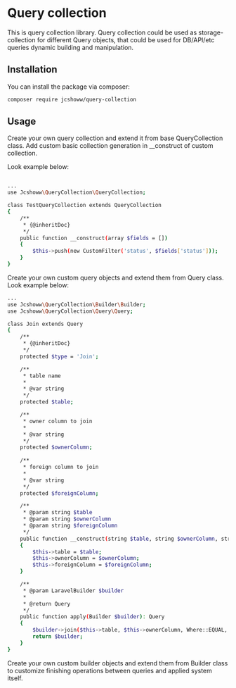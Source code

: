# Query collection

This is query collection library. Query collection could be used as storage-collection for different Query objects, that could be used for DB/API/etc queries dynamic building and manipulation.

## Installation

You can install the package via composer:

```bash
composer require jcshoww/query-collection
```

## Usage

Create your own query collection and extend it from base QueryCollection class. Add custom basic collection generation in __construct of custom collection.

Look example below:

```bash

...
use Jcshoww\QueryCollection\QueryCollection;

class TestQueryCollection extends QueryCollection
{
    /**
     * {@inheritDoc}
     */
    public function __construct(array $fields = [])
    {
        $this->push(new CustomFilter('status', $fields['status']));
    }
}
```

Create your own custom query objects and extend them from Query class.
Look example below:

```bash
...
use Jcshoww\QueryCollection\Builder\Builder;
use Jcshoww\QueryCollection\Query\Query;

class Join extends Query
{
    /**
     * {@inheritDoc}
     */
    protected $type = 'Join';

    /**
     * table name
     * 
     * @var string
     */
    protected $table;

    /**
     * owner column to join
     * 
     * @var string
     */
    protected $ownerColumn;
    
    /**
     * foreign column to join
     * 
     * @var string
     */
    protected $foreignColumn;

    /**
     * @param string $table
     * @param string $ownerColumn
     * @param string $foreignColumn
     */
    public function __construct(string $table, string $ownerColumn, string $foreignColumn)
    {
        $this->table = $table;
        $this->ownerColumn = $ownerColumn;
        $this->foreignColumn = $foreignColumn;
    }

    /**
     * @param LaravelBuilder $builder
     * 
     * @return Query
     */
    public function apply(Builder $builder): Query
    {
        $builder->join($this->table, $this->ownerColumn, Where::EQUAL, $this->foreignColumn);
        return $builder;
    }
}

```

Create your own custom builder objects and extend them from Builder class to customize finishing operations between queries and applied system itself.